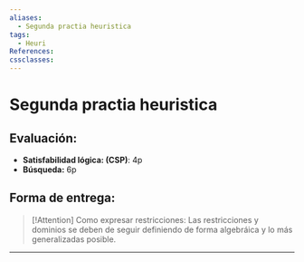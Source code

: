 ```yaml
---
aliases:
  - Segunda practia heuristica
tags:
  - Heuri
References: 
cssclasses:
---
```

# Segunda practia heuristica

## Evaluación:
+ **Satisfabilidad lógica: (CSP)**: 4p
+ **Búsqueda:** 6p 

## Forma de entrega:

> [!Attention] Como expresar restricciones: 
> Las restricciones y dominios se deben de seguir definiendo de forma algebráica y lo más generalizadas posible.  


***